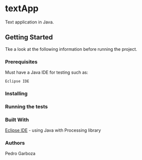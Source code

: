 # textApp
Text application in Java.

## Getting Started
Tke a look at the following information before running the project.

### Prerequisites
Must have a Java IDE for testing such as:
```
Eclipse IDE
```

### Installing

### Running the tests

### Built With
[Eclipse IDE](http://www.eclipse.org/downloads/packages/eclipse-ide-java-developers/keplersr1) - using Java with Processing library

### Authors
Pedro Garboza
